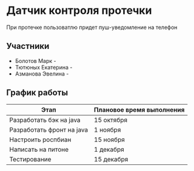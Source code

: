 # Датчик контроля протечки
При протечке пользоватлю придет пуш-уведомление на телефон
## Участники

* Болотов Марк -    
* Тютюных Екатерина - 
* Азманова Эвелина - 

## График работы  

| Этап  | Плановое время выполнения |
| ------------- | ------------- |
| Разработать бэк на java   | 15 октября |
| Разработать фронт на java | 1 ноября  |
| Настроить роспбиан| 15 ноября |
| Написать на питоне| 1 декабря |
| Тестирование | 15 декабря |
